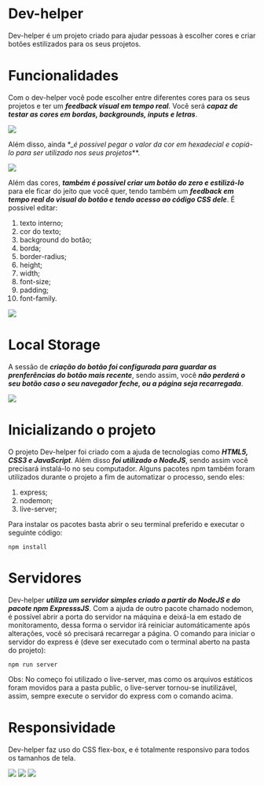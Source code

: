 # Dev-helper
Dev-helper é um projeto criado para ajudar pessoas à escolher cores e criar botões estilizados para os seus projetos.

# Funcionalidades
Com o dev-helper você pode escolher entre diferentes cores para os seus projetos e ter um **_feedback visual em tempo real_**. Você será **_capaz de testar as cores em bordas, backgrounds, inputs e letras_**.

<img src="public/img/home.PNG">

Além disso, ainda *__é possivel pegar o valor da cor em hexadecial e copiá-lo para ser utilizado nos seus projetos_**.

<img src="public/img/trial.PNG">

Além das cores, **_também é possivel criar um botão do zero e estilizá-lo_** para ele ficar do jeito que você quer, tendo também um **_feedback em tempo real do visual do botão e tendo acesso ao código CSS dele_**. É possivel editar:

1. texto interno;
2. cor do texto;
3. background do botão;
4. borda;
5. border-radius;
6. height;
7. width;
8. font-size;
9. padding;
10. font-family.

<img src="public/img/btn.PNG">

# Local Storage
A sessão de **_criação do botão foi configurada para guardar as prenferências do botão mais recente_**, sendo assim, você **_não perderá o seu botão caso o seu navegador feche, ou a página seja recarregada_**.

<img src="public/img/local-storage.gif">

# Inicializando o projeto
O projeto Dev-helper foi criado com a ajuda de tecnologias como **_HTML5, CSS3 e JavaScript_**. Além disso **_foi utilizado o NodeJS_**, sendo assim você precisará instalá-lo no seu computador. Alguns pacotes npm também foram utilizados durante o projeto a fim de automatizar o processo, sendo eles:

1. express;
2. nodemon;
3. live-server;

Para instalar os pacotes basta abrir o seu terminal preferido e executar o seguinte código:

```
npm install
```

# Servidores
Dev-helper **_utiliza um servidor simples criado a partir do NodeJS e do pacote npm ExpresssJS_**. Com a ajuda de outro pacote chamado nodemon, é possível abrir a porta do servidor na máquina e deixá-la em estado de monitoramento, dessa forma o servidor irá reiniciar automáticamente após alterações, você só precisará recarregar a página. O comando para iniciar o servidor do express é (deve ser executado com o terminal aberto na pasta do projeto):

```
npm run server
```

Obs: No começo foi utilizado o live-server, mas como os arquivos estáticos foram movidos para a pasta public, o live-server tornou-se inutilizável, assim, sempre execute o servidor do express com o comando acima.

# Responsividade
Dev-helper faz uso do CSS flex-box, e é totalmente responsivo para todos os tamanhos de tela.

<img src="public/img/responsive.PNG"> <img src="public/img/responsive-2.PNG"> <img src="public/img/responsive-3.PNG">


